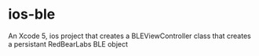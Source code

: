 ios-ble
=======

An Xcode 5, ios project that creates a BLEViewController class that creates a persistant RedBearLabs BLE object
